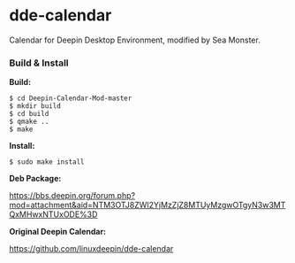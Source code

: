 # dde-calendar
Calendar for Deepin Desktop Environment, modified by Sea Monster.

### Build & Install

**Build:**
```
$ cd Deepin-Calendar-Mod-master
$ mkdir build
$ cd build
$ qmake ..
$ make
```

**Install:**
```
$ sudo make install
```

**Deb Package:**

https://bbs.deepin.org/forum.php?mod=attachment&aid=NTM3OTJ8ZWI2YjMzZjZ8MTUyMzgwOTgyN3w3MTQxMHwxNTUxODE%3D



**Original Deepin Calendar:**

https://github.com/linuxdeepin/dde-calendar
